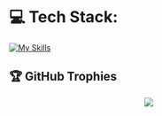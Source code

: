 
# 💻 Tech Stack:

[![My Skills](https://skillicons.dev/icons?i=javascript,typescript,python,linux,sqlite,mongo,mysql,express,django,bash,git,;&perline=12)](https://skillicons.dev)

## 🏆 GitHub Trophies

<p align="center">
  <img src="https://github-profile-trophy.vercel.app/?username=habert-kungu&theme=tokyonight&no-frame=true&no-bg=true&margin-w=4" />
</p>
